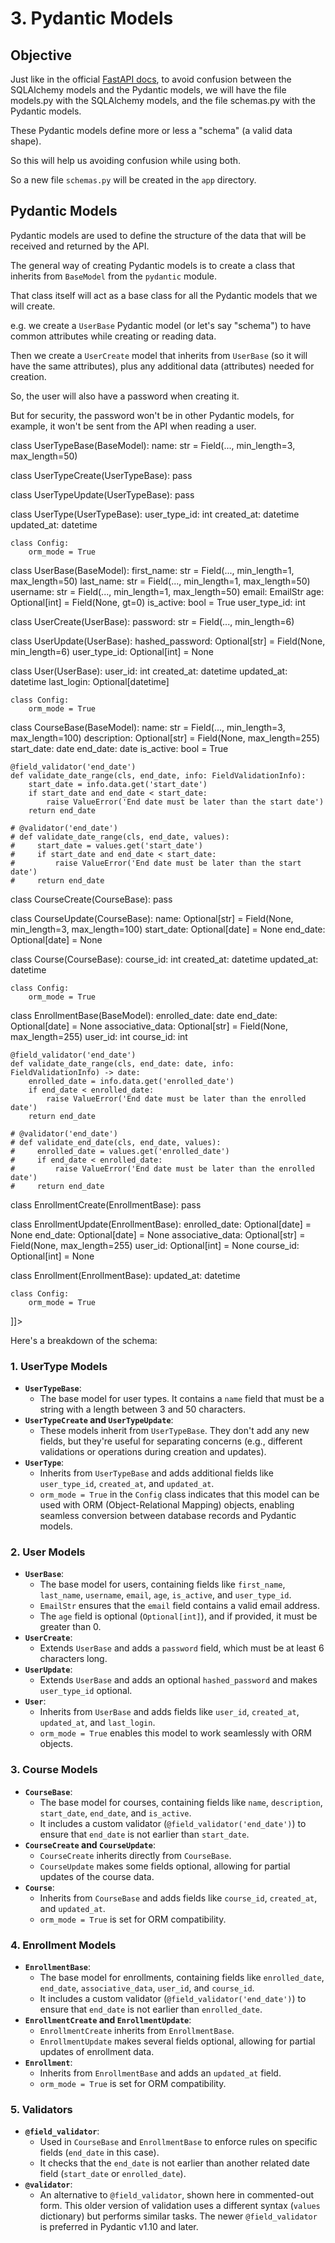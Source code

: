 # 3. Pydantic Models

## Objective

Just like in the official [FastAPI docs](https://fastapi.tiangolo.com/tutorial/sql-databases/#create-the-pydantic-models), to avoid confusion between the SQLAlchemy models and the Pydantic models, we will have the file models.py with the SQLAlchemy models, and the file schemas.py with the Pydantic models.

These Pydantic models define more or less a "schema" (a valid data shape).

So this will help us avoiding confusion while using both.

So a new file `schemas.py` will be created in the `app` directory.

## Pydantic Models

Pydantic models are used to define the structure of the data that will be received and returned by the API.

The general way of creating Pydantic models is to create a class that inherits from `BaseModel` from the `pydantic` module.

That class itself will act as a base class for all the Pydantic models that we will create.

e.g. we create a `UserBase` Pydantic model (or let's say "schema") to have common attributes while creating or reading data.

Then we create a `UserCreate` model that inherits from `UserBase` (so it will have the same attributes), plus any additional data (attributes) needed for creation.

So, the user will also have a password when creating it.

But for security, the password won't be in other Pydantic models, for example, it won't be sent from the API when reading a user.



<code-block lang="python" collapsed-title="schemas.py" collapsible="true">
<![CDATA[
from typing import Optional
from pydantic import BaseModel, EmailStr, Field, validator, field_validator, FieldValidationInfo
from datetime import datetime, date


class UserTypeBase(BaseModel):
name: str = Field(..., min_length=3, max_length=50)


class UserTypeCreate(UserTypeBase):
pass


class UserTypeUpdate(UserTypeBase):
pass


class UserType(UserTypeBase):
user_type_id: int
created_at: datetime
updated_at: datetime

    class Config:
        orm_mode = True


class UserBase(BaseModel):
first_name: str = Field(..., min_length=1, max_length=50)
last_name: str = Field(..., min_length=1, max_length=50)
username: str = Field(..., min_length=1, max_length=50)
email: EmailStr
age: Optional[int] = Field(None, gt=0)
is_active: bool = True
user_type_id: int


class UserCreate(UserBase):
password: str = Field(..., min_length=6)


class UserUpdate(UserBase):
hashed_password: Optional[str] = Field(None, min_length=6)
user_type_id: Optional[int] = None


class User(UserBase):
user_id: int
created_at: datetime
updated_at: datetime
last_login: Optional[datetime]

    class Config:
        orm_mode = True


class CourseBase(BaseModel):
name: str = Field(..., min_length=3, max_length=100)
description: Optional[str] = Field(None, max_length=255)
start_date: date
end_date: date
is_active: bool = True

    @field_validator('end_date')
    def validate_date_range(cls, end_date, info: FieldValidationInfo):
        start_date = info.data.get('start_date')
        if start_date and end_date < start_date:
            raise ValueError('End date must be later than the start date')
        return end_date

    # @validator('end_date')
    # def validate_date_range(cls, end_date, values):
    #     start_date = values.get('start_date')
    #     if start_date and end_date < start_date:
    #         raise ValueError('End date must be later than the start date')
    #     return end_date


class CourseCreate(CourseBase):
pass


class CourseUpdate(CourseBase):
name: Optional[str] = Field(None, min_length=3, max_length=100)
start_date: Optional[date] = None
end_date: Optional[date] = None


class Course(CourseBase):
course_id: int
created_at: datetime
updated_at: datetime

    class Config:
        orm_mode = True


class EnrollmentBase(BaseModel):
enrolled_date: date
end_date: Optional[date] = None
associative_data: Optional[str] = Field(None, max_length=255)
user_id: int
course_id: int

    @field_validator('end_date')
    def validate_date_range(cls, end_date: date, info: FieldValidationInfo) -> date:
        enrolled_date = info.data.get('enrolled_date')
        if end_date < enrolled_date:
            raise ValueError('End date must be later than the enrolled date')
        return end_date

    # @validator('end_date')
    # def validate_end_date(cls, end_date, values):
    #     enrolled_date = values.get('enrolled_date')
    #     if end_date < enrolled_date:
    #         raise ValueError('End date must be later than the enrolled date')
    #     return end_date


class EnrollmentCreate(EnrollmentBase):
pass


class EnrollmentUpdate(EnrollmentBase):
enrolled_date: Optional[date] = None
end_date: Optional[date] = None
associative_data: Optional[str] = Field(None, max_length=255)
user_id: Optional[int] = None
course_id: Optional[int] = None


class Enrollment(EnrollmentBase):
updated_at: datetime

    class Config:
        orm_mode = True


]]>
</code-block>


Here's a breakdown of the schema:

### 1. **UserType Models**
- **`UserTypeBase`**:
    - The base model for user types. It contains a `name` field that must be a string with a length between 3 and 50 characters.
- **`UserTypeCreate` and `UserTypeUpdate`**:
    - These models inherit from `UserTypeBase`. They don't add any new fields, but they're useful for separating concerns (e.g., different validations or operations during creation and updates).
- **`UserType`**:
    - Inherits from `UserTypeBase` and adds additional fields like `user_type_id`, `created_at`, and `updated_at`.
    - `orm_mode = True` in the `Config` class indicates that this model can be used with ORM (Object-Relational Mapping) objects, enabling seamless conversion between database records and Pydantic models.

### 2. **User Models**
- **`UserBase`**:
    - The base model for users, containing fields like `first_name`, `last_name`, `username`, `email`, `age`, `is_active`, and `user_type_id`.
    - `EmailStr` ensures that the `email` field contains a valid email address.
    - The `age` field is optional (`Optional[int]`), and if provided, it must be greater than 0.
- **`UserCreate`**:
    - Extends `UserBase` and adds a `password` field, which must be at least 6 characters long.
- **`UserUpdate`**:
    - Extends `UserBase` and adds an optional `hashed_password` and makes `user_type_id` optional.
- **`User`**:
    - Inherits from `UserBase` and adds fields like `user_id`, `created_at`, `updated_at`, and `last_login`.
    - `orm_mode = True` enables this model to work seamlessly with ORM objects.

### 3. **Course Models**
- **`CourseBase`**:
    - The base model for courses, containing fields like `name`, `description`, `start_date`, `end_date`, and `is_active`.
    - It includes a custom validator (`@field_validator('end_date')`) to ensure that `end_date` is not earlier than `start_date`.
- **`CourseCreate` and `CourseUpdate`**:
    - `CourseCreate` inherits directly from `CourseBase`.
    - `CourseUpdate` makes some fields optional, allowing for partial updates of the course data.
- **`Course`**:
    - Inherits from `CourseBase` and adds fields like `course_id`, `created_at`, and `updated_at`.
    - `orm_mode = True` is set for ORM compatibility.

### 4. **Enrollment Models**
- **`EnrollmentBase`**:
    - The base model for enrollments, containing fields like `enrolled_date`, `end_date`, `associative_data`, `user_id`, and `course_id`.
    - It includes a custom validator (`@field_validator('end_date')`) to ensure that `end_date` is not earlier than `enrolled_date`.
- **`EnrollmentCreate` and `EnrollmentUpdate`**:
    - `EnrollmentCreate` inherits from `EnrollmentBase`.
    - `EnrollmentUpdate` makes several fields optional, allowing for partial updates of enrollment data.
- **`Enrollment`**:
    - Inherits from `EnrollmentBase` and adds an `updated_at` field.
    - `orm_mode = True` is set for ORM compatibility.

### 5. **Validators**
- **`@field_validator`**:
    - Used in `CourseBase` and `EnrollmentBase` to enforce rules on specific fields (`end_date` in this case).
    - It checks that the `end_date` is not earlier than another related date field (`start_date` or `enrolled_date`).
- **`@validator`**:
    - An alternative to `@field_validator`, shown here in commented-out form. This older version of validation uses a different syntax (`values` dictionary) but performs similar tasks. The newer `@field_validator` is preferred in Pydantic v1.10 and later.

